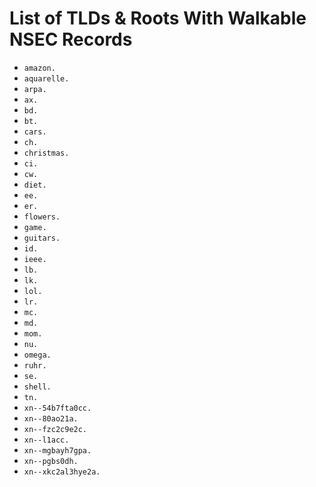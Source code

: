 # List of TLDs & Roots With Walkable NSEC Records

* `amazon.`
* `aquarelle.`
* `arpa.`
* `ax.`
* `bd.`
* `bt.`
* `cars.`
* `ch.`
* `christmas.`
* `ci.`
* `cw.`
* `diet.`
* `ee.`
* `er.`
* `flowers.`
* `game.`
* `guitars.`
* `id.`
* `ieee.`
* `lb.`
* `lk.`
* `lol.`
* `lr.`
* `mc.`
* `md.`
* `mom.`
* `nu.`
* `omega.`
* `ruhr.`
* `se.`
* `shell.`
* `tn.`
* `xn--54b7fta0cc.`
* `xn--80ao21a.`
* `xn--fzc2c9e2c.`
* `xn--l1acc.`
* `xn--mgbayh7gpa.`
* `xn--pgbs0dh.`
* `xn--xkc2al3hye2a.`
